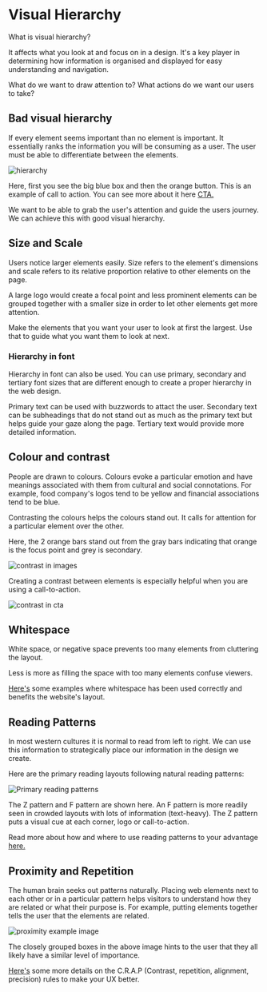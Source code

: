 # Visual Hierarchy

What is visual hierarchy?

It affects what you look at and focus on in a design. It's a key player in determining how information is organised and displayed for easy understanding and navigation.

What do we want to draw attention to? What actions do we want our users to take?

## Bad visual hierarchy

If every element seems important than no element is important. It essentially ranks the information you will be consuming as a user. The user must be able to differentiate between the elements.

![hierarchy](https://www.hubspot.com/hs-fs/hubfs/visual-hierarchy_13.webp?width=1000&height=650&name=visual-hierarchy_13.webp)

Here, first you see the big blue box and then the orange button. This is an example of call to action. You can see more about it here [CTA.](https://blog.hubspot.com/marketing/call-to-action-examples?hubs_content=blog.hubspot.com%2Fmarketing%2Fvisual-hierarchy&hubs_content-cta=call%20to%20action)

We want to be able to grab the user's attention and guide the users journey. We can achieve this with good visual hierarchy.

## Size and Scale

Users notice larger elements easily. Size refers to the element's dimensions and scale refers to its relative proportion relative to other elements on the page.

A large logo would create a focal point and less prominent elements can be grouped together with a smaller size in order to let other elements get more attention.

Make the elements that you want your user to look at first the largest. Use that to guide what you want them to look at next.

### Hierarchy in font

Hierarchy in font can also be used. You can use primary, secondary and tertiary font sizes that are different enough to create a proper hierarchy in the web design.

Primary text can be used with buzzwords to attact the user. Secondary text can be subheadings that do not stand out as much as the primary text but helps guide your gaze along the page. Tertiary text would provide more detailed information.

## Colour and contrast

People are drawn to colours. Colours evoke a particular emotion and have meanings associated with them from cultural and social connotations. For example, food company's logos tend to be yellow and financial associations tend to be blue.

Contrasting the colours helps the colours stand out. It calls for attention for a particular element over the other.

Here, the 2 orange bars stand out from the gray bars indicating that orange is the focus point and grey is secondary.

![contrast in images](https://www.hubspot.com/hs-fs/hubfs/visual-hierarchy_9.webp?width=800&height=532&name=visual-hierarchy_9.webp)

Creating a contrast between elements is especially helpful when you are using a call-to-action.

![contrast in cta](https://www.hubspot.com/hs-fs/hubfs/visual-hierarchy_7.webp?width=1000&height=482&name=visual-hierarchy_7.webp)

## Whitespace

White space, or negative space prevents too many elements from cluttering the layout.

Less is more as filling the space with too many elements confuse viewers.

[Here's](https://www.justinmind.com/blog/white-space-design/) some examples where whitespace has been used correctly and benefits the website's layout.

## Reading Patterns

In most western cultures it is normal to read from left to right. We can use this information to strategically place our information in the design we create.

Here are the primary reading layouts following natural reading patterns:

![Primary reading patterns](https://cdn.prod.website-files.com/6009ec8cda7f305645c9d91b/647a62c21ebac18e7aa645f1_64781521d64b7e54d2765661_4fe2e2c2.png)

The Z pattern and F pattern are shown here. An F pattern is more readily seen in crowded layouts with lots of information (text-heavy). The Z pattern puts a visual cue at each corner, logo or call-to-action.

Read more about how and where to use reading patterns to your advantage [here.](https://99designs.com/blog/tips/visual-hierarchy-landing-page-designs/)

## Proximity and Repetition

The human brain seeks out patterns naturally. Placing web elements next to each other or in a particular pattern helps visitors to understand how they are related or what their purpose is. For example, putting elements together tells the user that the elements are related.

![proximity example image](https://www.hubspot.com/hs-fs/hubfs/visual-hierarchy_6.webp?width=1000&height=628&name=visual-hierarchy_6.webp)

The closely grouped boxes in the above image hints to the user that they all likely have a similar level of importance.

[Here's](https://vwo.com/blog/crap-design-principles/) some more details on the C.R.A.P (Contrast, repetition, alignment, precision) rules to make your UX better.
